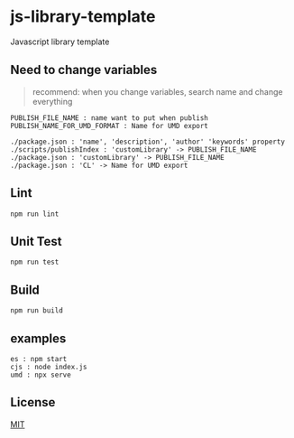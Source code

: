 # js-library-template
Javascript library template

## Need to change variables
> recommend: when you change variables, search name and change everything

```
PUBLISH_FILE_NAME : name want to put when publish
PUBLISH_NAME_FOR_UMD_FORMAT : Name for UMD export

./package.json : 'name', 'description', 'author' 'keywords' property
./scripts/publishIndex : 'customLibrary' -> PUBLISH_FILE_NAME
./package.json : 'customLibrary' -> PUBLISH_FILE_NAME
./package.json : 'CL' -> Name for UMD export
```

## Lint
```
npm run lint
```

## Unit Test
```
npm run test
```

## Build

```
npm run build
```

## examples
```
es : npm start 
cjs : node index.js
umd : npx serve
```

## License
[MIT](https://choosealicense.com/licenses/mit/)
